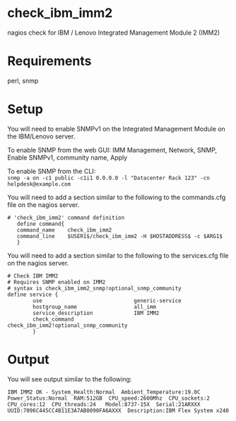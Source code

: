 # check_ibm_imm2
nagios check for IBM / Lenovo Integrated Management Module 2 (IMM2)

# Requirements
perl, snmp

# Setup
You will need to enable SNMPv1 on the Integrated Management Module on the IBM/Lenovo server.

To enable SNMP from the web GUI:  IMM Management, Network, SNMP, Enable SNMPv1, community name, Apply

To enable SNMP from the CLI:      
```snmp -a on -c1 public -c1i1 0.0.0.0 -l "Datacenter Rack 123" -cn helpdesk@example.com```

You will need to add a section similar to the following to the commands.cfg file on the nagios server.  
```
# 'check_ibm_imm2' command definition
   define command{
   command_name    check_ibm_imm2
   command_line    $USER1$/check_ibm_imm2 -H $HOSTADDRESS$ -c $ARG1$ 
   }
```

 You will need to add a section similar to the following to the services.cfg file on the nagios server.  
```
# Check IBM IMM2
# Requires SNMP enabled on IMM2
# syntax is check_ibm_imm2_snmp!optional_snmp_community
define service {
        use                             generic-service
        hostgroup_name                  all_imm
        service_description             IBM IMM2
        check_command                   check_ibm_imm2!optional_snmp_community
        }
```

 # Output
 You will see output similar to the following:
 ```
 IBM IMM2 OK - System_Health:Normal  Ambient_Temperature:19.0C  Power_Status:Normal  RAM:512GB  CPU_speed:2600Mhz  CPU_sockets:2  CPU_cores:12  CPU_threads:24   Model:8737-15X  Serial:21ARXXX UUID:7096C445CC4B11E3A7AB0090FA6AXXX  Description:IBM Flex System x240 
 ```
 

